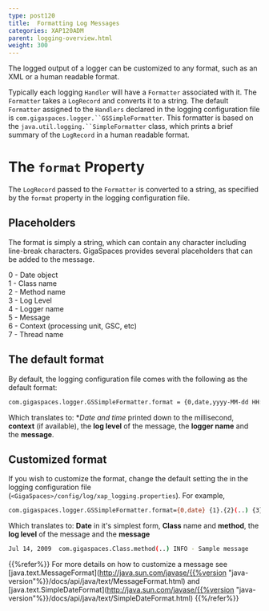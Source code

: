 ```yaml
---
type: post120
title:  Formatting Log Messages
categories: XAP120ADM
parent: logging-overview.html
weight: 300
---
```




The logged output of a logger can be customized to any format, such as an XML or a human readable format.

Typically each logging `Handler` will have a `Formatter` associated with it. The `Formatter` takes a `LogRecord` and converts it to a string. The default `Formatter` assigned to the `Handlers` declared in the logging configuration file is `com.gigaspaces.logger.``GSSimpleFormatter`. This formatter is based on the `java.util.logging.``SimpleFormatter` class, which prints a brief summary of the `LogRecord` in a human readable format.

# The `format` Property

The `LogRecord` passed to the `Formatter` is converted to a string, as specified by the `format` property in the logging configuration file.

## Placeholders

The format is simply a string, which can contain any character including line-break characters. GigaSpaces provides several placeholders that can be added to the message.

0 - Date object<br>
1 - Class name<br>
2 - Method name<br>
3 - Log Level<br>
4 - Logger name<br>
5 - Message<br>
6 - Context (processing unit, GSC, etc)<br>
7 - Thread name

## The default format

By default, the logging configuration file comes with the following as the default format:


```bash
com.gigaspaces.logger.GSSimpleFormatter.format = {0,date,yyyy-MM-dd HH:mm:ss,SSS} {6} {3} [{4}] - {5}
```

Which translates to: **Date and time* printed down to the millisecond, **context** (if available), the **log level** of the message, the **logger name** and the **message**.

## Customized format

If you wish to customize the format, change the default setting the in the logging configuration file (`<GigaSpaces>/config/log/xap_logging.properties`).
For example,


```bash
com.gigaspaces.logger.GSSimpleFormatter.format={0,date} {1}.{2}(..) {3} - {5}
```

Which translates to: **Date** in it's simplest form, **Class** name and **method**, the **log level** of the message and the **message**


```bash
Jul 14, 2009  com.gigaspaces.Class.method(..) INFO - Sample message
```

{{%refer%}}
For more details on how to customize a message see [java.text.MessageFormat](http://java.sun.com/javase/{{%version "java-version"%}}/docs/api/java/text/MessageFormat.html) and [java.text.SimpleDateFormat](http://java.sun.com/javase/{{%version "java-version"%}}/docs/api/java/text/SimpleDateFormat.html)
{{%/refer%}}
